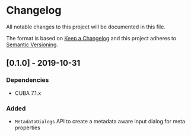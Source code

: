 # Changelog
All notable changes to this project will be documented in this file.

The format is based on [Keep a Changelog](http://keepachangelog.com/en/1.0.0/)
and this project adheres to [Semantic Versioning](http://semver.org/spec/v2.0.0.html).

## [0.1.0] - 2019-10-31

### Dependencies
- CUBA 7.1.x

### Added
- `MetadataDialogs` API to create a metadata aware input dialog for meta properties


